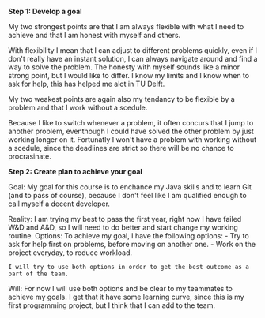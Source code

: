 __Step 1: Develop a goal__


My two strongest points are that I am always flexible with what I need to achieve and that I am honest with myself and others.

With flexibility I mean that I can adjust to different problems quickly, even if I don't really have an instant solution, I can always navigate around and find a way to solve the problem.
The honesty with myself sounds like a minor strong point, but I would like to differ. I know my limits and I know when to ask for help, this has helped me alot in TU Delft.

My two weakest points are again also my tendancy to be flexible by a problem and that I work without a scedule.

Because I like to switch whenever a problem, it often concurs that I jump to another problem, eventhough I could have solved the other problem by just working longer on it. 
Fortunatly I won't have a problem with working without a scedule, since the deadlines are strict so there will be no chance to procrasinate.


__Step 2: Create plan to achieve your goal__


Goal:
	My goal for this course is to enchance my Java skills and to learn Git (and to pass of course), because I don't feel like I am qualified enough to call myself a decent developer.

Reality:
	I am trying my best to pass the first year, right now I have failed W&D and A&D, so I will need to do better and start change my working routine.
Options:
	To achieve my goal, I have the following options:
		- Try to ask for help first on problems, before moving on another one.
		- Work on the project everyday, to reduce workload.

	I will try to use both options in order to get the best outcome as a part of the team.
Will:
	For now I will use both options and be clear to my teammates to achieve my goals.
	I get that it have some learning curve, since this is my first programming project, but I think that I can add to the team.